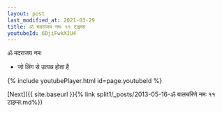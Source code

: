 ```yaml
---
layout: post
last_modified_at: 2021-03-29
title: ॐ मदराजय नमः ११ टाइम्स
youtubeId: 6DjiFwkXJU4
---
```

 
 
 ॐ मदराजय नमः  
 
 -  जो लिंग से उत्पन्न होता है 
 
  
 
  
 
 
 
 
 
 


{% include youtubePlayer.html id=page.youtubeId %}
 
[Next]({{ site.baseurl }}{% link  split1/_posts/2013-05-16-ॐ बालचरिणे नमः ११ टाइम्स.md%})
 
